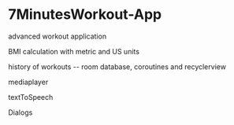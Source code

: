 # 7MinutesWorkout-App

advanced workout application

BMI calculation with metric and US units

history of workouts -- room database, coroutines and recyclerview

mediaplayer

textToSpeech

Dialogs


